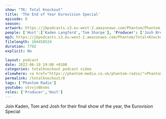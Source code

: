 ```yaml
---
show: "TK: Total Knockout"
title: 'The End of Year Eurovision Special'
episode: 8
season: 
artwork: https://jbpodcasts.s3.eu-west-2.amazonaws.com/Phantom/Phantom.jpg
people: ['Host':['Kaden Langford','Tom Sharpe'], 'Producer': ['Josh Brunning']]
mp3: https://jbpodcasts.s3.eu-west-2.amazonaws.com/Phantom/Total+Knockout/2022-06-10+-+08.mp3
filelength: 184458524
duration: 7792
explicit: No

layout: podcast
date: 2022-06-10 19:00 +0100
categories: totalknockout podcast video
elsewhere: <a href="https://phantom-media.co.uk/phantom-radio/">Phantom Media</a>
permalink: /totalknockout/8
tags: ['Phantom Radio']
youtube: utvvjvBbsms
roles: ['Producer','Host']
---
```


Join Kaden, Tom and Josh for their final show of the year, the Eurovision Special
